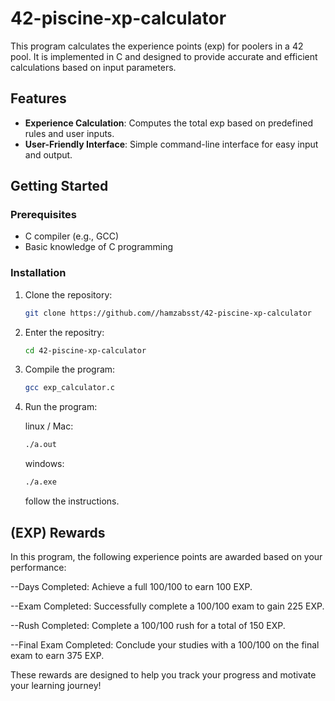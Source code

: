 # 42-piscine-xp-calculator

This program calculates the experience points (exp) for poolers in a 42 pool. It is implemented in C and designed to provide accurate and efficient calculations based on input parameters.

## Features

- **Experience Calculation**: Computes the total exp based on predefined rules and user inputs.
- **User-Friendly Interface**: Simple command-line interface for easy input and output.

## Getting Started

### Prerequisites

- C compiler (e.g., GCC)
- Basic knowledge of C programming

### Installation

1. Clone the repository:
   ```bash
   git clone https://github.com//hamzabsst/42-piscine-xp-calculator
2. Enter the repositry:
   ```bash
   cd 42-piscine-xp-calculator
3. Compile the program:
   ```bash
   gcc exp_calculator.c
4. Run the program:

   linux / Mac:
   ```bash
   ./a.out
   ```
   windows:
   ```bash
   ./a.exe
   ```
   follow the instructions.
## (EXP) Rewards

In this program, the following experience points are awarded based on your performance:

--Days Completed: Achieve a full 100/100 to earn 100 EXP.

--Exam Completed: Successfully complete a 100/100 exam to gain 225 EXP.

--Rush Completed: Complete a 100/100 rush for a total of 150 EXP.

--Final Exam Completed: Conclude your studies with a 100/100 on the final exam to earn 375 EXP.

These rewards are designed to help you track your progress and motivate your learning journey!


<br/>
